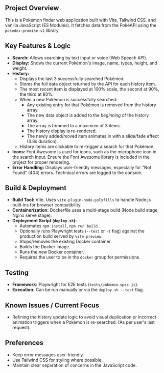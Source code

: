 ## Project Overview

This is a Pokémon finder web application built with Vite, Tailwind CSS, and vanilla JavaScript (ES Modules). It fetches data from the PokéAPI using the `pokedex-promise-v2` library.

## Key Features & Logic

*   **Search:** Allows searching by text input or voice (Web Speech API).
*   **Display:** Shows the current Pokémon's image, name, types, height, and weight.
*   **History:**
    *   Displays the last 3 successfully searched Pokémon.
    *   Stores the full data object returned by the API for each history item.
    *   The most recent item is displayed at 100% scale, the second at 90%, the third at 80%.
    *   When a new Pokémon is successfully searched:
        *   Any existing entry for that Pokémon is removed from the history array.
        *   The new data object is added to the *beginning* of the history array.
        *   The array is trimmed to a maximum of 3 items.
        *   The history display is re-rendered.
        *   The newly added/moved item animates in with a slide/fade effect (0.8s duration).
    *   History items are clickable to re-trigger a search for that Pokémon.
*   **Icons:** Font Awesome is used for icons, such as the microphone icon in the search input. Ensure the Font Awesome library is included in the project for proper rendering.
*   **Error Handling:** Displays user-friendly messages, especially for "Not Found" (404) errors. Technical errors are logged to the console.

## Build & Deployment

*   **Build Tool:** Vite. Uses `vite-plugin-node-polyfills` to handle Node.js built-ins for browser compatibility.
*   **Containerization:** Dockerfile uses a multi-stage build (Node build stage, Nginx serve stage).
*   **Deployment Script (`deploy.sh`):**
    *   Automates `npm install`, `npm run build`.
    *   Optionally runs Playwright tests (`--test` or `-t` flag) against the production build served by `vite preview`.
    *   Stops/removes the existing Docker container.
    *   Builds the Docker image.
    *   Runs the new Docker container.
    *   Requires the user to be in the `docker` group for permissions.

## Testing

*   **Framework:** Playwright for E2E tests (`tests/pokemon.spec.js`).
*   **Execution:** Can be run manually or via the `deploy.sh --test` flag.

## Known Issues / Current Focus

*   Refining the history update logic to avoid visual duplication or incorrect animation triggers when a Pokémon is re-searched. (As per user's last request).

## Preferences

*   Keep error messages user-friendly.
*   Use Tailwind CSS for styling where possible.
*   Maintain clear separation of concerns in the JavaScript code.